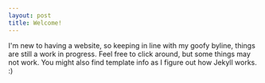 ```yaml
---
layout: post
title: Welcome!
---
```


I'm new to having a website, so keeping in line with my goofy byline, things are still a work in progress. Feel free to click around, but some things may not work. You might also find template info as I figure out how Jekyll works. :)